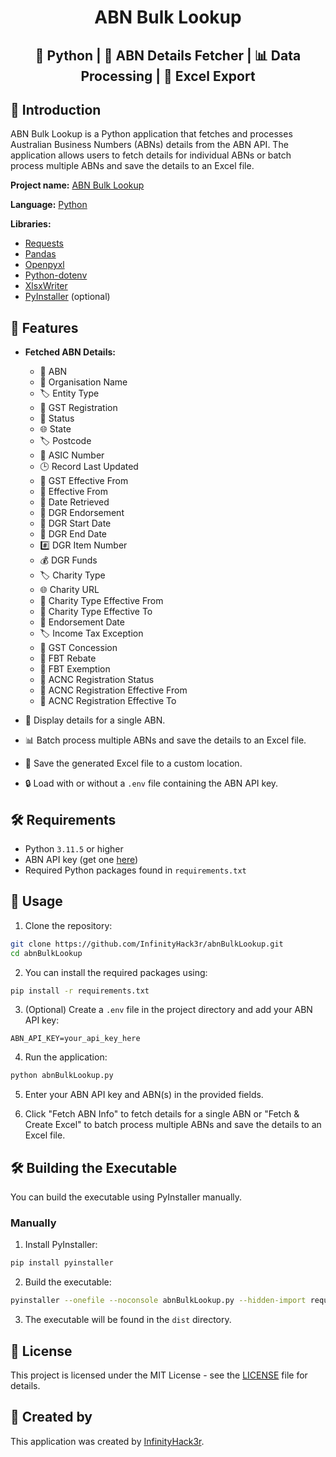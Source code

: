 <p align="center">

<h1 align="center">ABN Bulk Lookup</h1>
<h2 align="center">🐍 Python | 🧾 ABN Details Fetcher | 📊 Data Processing | 📝 Excel Export</h2>
</p>

## 🌟 **Introduction**

ABN Bulk Lookup is a Python application that fetches and processes Australian Business Numbers (ABNs) details from the ABN API. The application allows users to fetch details for individual ABNs or batch process multiple ABNs and save the details to an Excel file.

**Project name:** [ABN Bulk Lookup](https://github.com/InfinityHack3r/abnBulkLookup)

**Language:** [Python](https://www.python.org/)

**Libraries:**
- [Requests](https://docs.python-requests.org/en/master/)
- [Pandas](https://pandas.pydata.org/)
- [Openpyxl](https://openpyxl.readthedocs.io/en/stable/)
- [Python-dotenv](https://saurabh-kumar.com/python-dotenv/)
- [XlsxWriter](https://xlsxwriter.readthedocs.io/)
- [PyInstaller](https://www.pyinstaller.org/) (optional)

## 🚀 **Features**

- **Fetched ABN Details:**
    - 🔢 ABN
    - 🏢 Organisation Name
    - 🏷️ Entity Type
    - 🧾 GST Registration
    - 📌 Status
    - 🌐 State
    - 🏷️ Postcode
    - 🔖 ASIC Number
    - 🕒 Record Last Updated
    - 📅 GST Effective From
    - 📅 Effective From
    - 📅 Date Retrieved
    - 🏅 DGR Endorsement
    - 📅 DGR Start Date
    - 📅 DGR End Date
    - #️⃣ DGR Item Number
    - 💰 DGR Funds
    - 🏷️ Charity Type
    - 🌐 Charity URL
    - 📅 Charity Type Effective From
    - 📅 Charity Type Effective To
    - 📅 Endorsement Date
    - 🏷️ Income Tax Exception
    - 🧾 GST Concession
    - 💸 FBT Rebate
    - 💸 FBT Exemption
    - 🔖 ACNC Registration Status
    - 📅 ACNC Registration Effective From
    - 📅 ACNC Registration Effective To
    
- 📝 Display details for a single ABN.
- 📊 Batch process multiple ABNs and save the details to an Excel file.
- 💾 Save the generated Excel file to a custom location.
- 🔒 Load with or without a `.env` file containing the ABN API key.

## 🛠️ **Requirements**

- Python `3.11.5` or higher
- ABN API key (get one [here](https://abr.business.gov.au/Tools/WebServices))
- Required Python packages found in `requirements.txt`

## 📖 **Usage**

1. Clone the repository:

```sh
git clone https://github.com/InfinityHack3r/abnBulkLookup.git
cd abnBulkLookup
```

2. You can install the required packages using:

```sh
pip install -r requirements.txt
```

3. (Optional) Create a `.env` file in the project directory and add your ABN API key:

```
ABN_API_KEY=your_api_key_here
```

4. Run the application:

```sh
python abnBulkLookup.py
```

5. Enter your ABN API key and ABN(s) in the provided fields.

6. Click "Fetch ABN Info" to fetch details for a single ABN or "Fetch & Create Excel" to batch process multiple ABNs and save the details to an Excel file.

## 🛠️ **Building the Executable**

You can build the executable using PyInstaller manually.

### Manually

1. Install PyInstaller:

```sh
pip install pyinstaller
```

2. Build the executable:

```sh
pyinstaller --onefile --noconsole abnBulkLookup.py --hidden-import requests --hidden-import pandas --hidden-import openpyxl --hidden-import dotenv --hidden-import xlsxwriter
```

3. The executable will be found in the `dist` directory.

## 📜 **License**

This project is licensed under the MIT License - see the [LICENSE](LICENSE) file for details.

## 👤 **Created by**

This application was created by [InfinityHack3r](https://github.com/InfinityHack3r).
